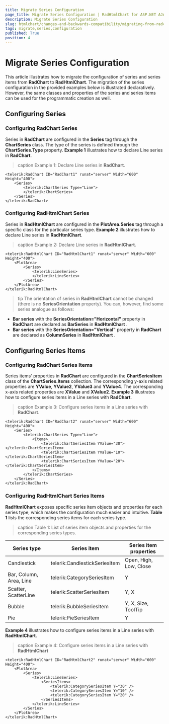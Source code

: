 ```yaml
---
title: Migrate Series Configuration
page_title: Migrate Series Configuration | RadHtmlChart for ASP.NET AJAX Documentation
description: Migrate Series Configuration
slug: htmlchart/changes-and-backwards-compatibility/migrating-from-radchart-to-radhtmlchart/migrate-series-configuration
tags: migrate,series,configuration
published: True
position: 4
---
```


# Migrate Series Configuration

This article illustrates how to migrate the configuration of series and series items from **RadChart** to **RadHtmlChart**. The migration of the series configuration in the provided examples below is	illustrated declaratively. However, the same classes and properties of the series and series items can be used for	the programmatic creation as well.

## Configuring Series

### Configuring RadChart Series

Series in **RadChart** are configured in the **Series** tag through the **ChartSeries** class. The type of the series is defined through the **ChartSeries.Type** property. **Example 1** illustrates how to declare Line series in **RadChart**.

>caption Example 1: Declare Line series in **RadChart**.

````ASP.NET
<telerik:RadChart ID="RadChart1" runat="server" Width="600" Height="400">
	<Series>
		<telerik:ChartSeries Type="Line">
		</telerik:ChartSeries>
	</Series>
</telerik:RadChart>
````

### Configuring RadHtmlChart Series

Series in **RadHtmlChart** are configured in the **PlotArea.Series** tag through a specific class for the particular series type. **Example 2** illustrates how to declare Line series in **RadHtmlChart**.

>caption Example 2: Declare Line series in **RadHtmlChart**.

````ASP.NET
<telerik:RadHtmlChart ID="RadHtmlChart1" runat="server" Width="600" Height="400">
	<PlotArea>
		<Series>
			<telerik:LineSeries>
			</telerik:LineSeries>
		</Series>
	</PlotArea>
</telerik:RadHtmlChart>
````

>tip The orientation of series in **RadHtmlChart** cannot be changed (there is no **SeriesOrientation** property).	You can, however, find some series analogue as follows:
>
*  **Bar series** with the **SeriesOrientation="Horizontal"** property in **RadChart** are declared	as **BarSeries** in **RadHtmlChart** .
*  **Bar series** with the **SeriesOrientation="Vertical"** property in **RadChart** are declared	as **ColumnSeries** in **RadHtmlChart** .


## Configuring Series Items

### Configuring RadChart Series Items

Series items' properties in **RadChart** are configured in the **ChartSeriesItem** class of the **ChartSeries.Items** collection. The corresponding y-axis related properties are **YValue**, **YValue2**, **YValue3** and **YValue4**. The corresponding x-axis related properties are **XValue** and **XValue2**. **Example 3** illustrates how to configure series items in a Line series with **RadChart**.

>caption Example 3: Configure series items in a Line series with **RadChart**.

````ASP.NET
<telerik:RadChart ID="RadChart2" runat="server" Width="600" Height="400">
	<Series>
		<telerik:ChartSeries Type="Line">
			<Items>
				<telerik:ChartSeriesItem YValue="30"></telerik:ChartSeriesItem>
				<telerik:ChartSeriesItem YValue="10"></telerik:ChartSeriesItem>
				<telerik:ChartSeriesItem YValue="20"></telerik:ChartSeriesItem>
			</Items>
		</telerik:ChartSeries>
	</Series>
</telerik:RadChart>
````

### Configuring RadHtmlChart Series Items

**RadHtmlChart** exposes specific series item objects and properties for each series type, which makes the configuration much easier and intuitive. **Table 1** lists the corresponding series items for each series type.

>caption Table 1: List of series item objects and properties for the corresponding series types.

| Series type | Series item | Series item properties |
| ------ | ------ | ------ |
|Candlestick|telerik:CandlestickSeriesItem|Open, High, Low, Close|
|Bar, Column, Area, Line|telerik:CategorySeriesItem|Y|
|Scatter, ScatterLine|telerik:ScatterSeriesItem|Y, X|
|Bubble|telerik:BubbleSeriesItem|Y, X, Size, ToolTip|
|Pie|telerik:PieSeriesItem|Y|

**Example 4** illustrates how to configure series items in a Line series with **RadHtmlChart**.

>caption Example 4: Configure series items in a Line series with **RadHtmlChart**

````ASP.NET
<telerik:RadHtmlChart ID="RadHtmlChart2" runat="server" Width="600" Height="400">
	<PlotArea>
		<Series>
			<telerik:LineSeries>
				<SeriesItems>
					<telerik:CategorySeriesItem Y="30" />
					<telerik:CategorySeriesItem Y="10" />
					<telerik:CategorySeriesItem Y="20" />
				</SeriesItems>
			</telerik:LineSeries>
		</Series>
	</PlotArea>
</telerik:RadHtmlChart>
````


